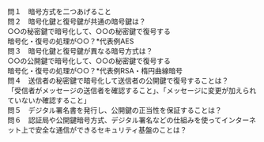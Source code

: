 問１　暗号方式を二つあげること  
問２　暗号化鍵と復号鍵が共通の暗号鍵は？  
○○の秘密鍵で暗号化して、○○の秘密鍵で復号する  
暗号化・復号の処理が○○？*代表例AES  
問３　暗号化鍵と復号鍵が異なる暗号方式は？  
○○の公開鍵で暗号化して、○○の秘密鍵で復号する  
暗号化・復号の処理が○○？*代表例RSA・楕円曲線暗号  
問４　送信者の秘密鍵で暗号化して送信者の公開鍵で復号することは？  
「受信者がメッセージの送信者を確認すること」、「メッセージに変更が加えられていないか確認すること」  
問５　デジタル署名書を発行し、公開鍵の正当性を保証することは？  
問６　認証局や公開鍵暗号方式、デジタル署名などの仕組みを使ってインターネット上で安全な通信ができるセキュリティ基盤のことは？  
  

